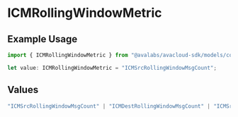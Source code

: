 # ICMRollingWindowMetric

## Example Usage

```typescript
import { ICMRollingWindowMetric } from "@avalabs/avacloud-sdk/models/components";

let value: ICMRollingWindowMetric = "ICMSrcRollingWindowMsgCount";
```

## Values

```typescript
"ICMSrcRollingWindowMsgCount" | "ICMDestRollingWindowMsgCount" | "ICMSrcDestRollingWindowMsgCount" | "ICMNetworkRollingWindowMsgCount" | "ICMSrcRollingWindowAggMsgCount" | "ICMDestRollingWindowAggMsgCount" | "ICMNetworkRollingWindowAggMsgCount"
```